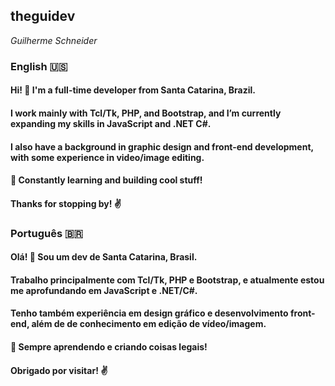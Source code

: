 ## theguidev
_Guilherme Schneider_

### English 🇺🇸

#### Hi! 👋 I'm a full-time developer from Santa Catarina, Brazil.
#### I work mainly with Tcl/Tk, PHP, and Bootstrap, and I’m currently expanding my skills in JavaScript and .NET C#.
#### I also have a background in graphic design and front-end development, with some experience in video/image editing.

#### 🔧 Constantly learning and building cool stuff!
#### Thanks for stopping by! ✌️



### Português 🇧🇷

#### Olá! 👋 Sou um dev de Santa Catarina, Brasil.
#### Trabalho principalmente com Tcl/Tk, PHP e Bootstrap, e atualmente estou me aprofundando em JavaScript e .NET/C#.
#### Tenho também experiência em design gráfico e desenvolvimento front-end, além de de conhecimento em edição de vídeo/imagem.

#### 🔧 Sempre aprendendo e criando coisas legais!
#### Obrigado por visitar! ✌️
